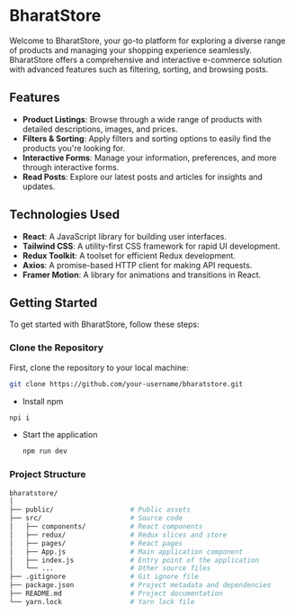 # BharatStore

Welcome to BharatStore, your go-to platform for exploring a diverse range of products and managing your shopping experience seamlessly. BharatStore offers a comprehensive and interactive e-commerce solution with advanced features such as filtering, sorting, and browsing posts.

## Features

- **Product Listings**: Browse through a wide range of products with detailed descriptions, images, and prices.
- **Filters & Sorting**: Apply filters and sorting options to easily find the products you're looking for.
- **Interactive Forms**: Manage your information, preferences, and more through interactive forms.
- **Read Posts**: Explore our latest posts and articles for insights and updates.

## Technologies Used

- **React**: A JavaScript library for building user interfaces.
- **Tailwind CSS**: A utility-first CSS framework for rapid UI development.
- **Redux Toolkit**: A toolset for efficient Redux development.
- **Axios**: A promise-based HTTP client for making API requests.
- **Framer Motion**: A library for animations and transitions in React.

## Getting Started

To get started with BharatStore, follow these steps:

### Clone the Repository

First, clone the repository to your local machine:

```bash
git clone https://github.com/your-username/bharatstore.git
```

- Install npm

```bash
npi i
```

- Start the application

  ```bash
  npm run dev
  ```

### Project Structure

  ```bash
  bharatstore/
│
├── public/                   # Public assets
├── src/                      # Source code
│   ├── components/           # React components
│   ├── redux/                # Redux slices and store
│   ├── pages/                # React pages
│   ├── App.js                # Main application component
│   ├── index.js              # Entry point of the application
│   └── ...                   # Other source files
├── .gitignore                # Git ignore file
├── package.json              # Project metadata and dependencies
├── README.md                 # Project documentation
└── yarn.lock                 # Yarn lock file
```


